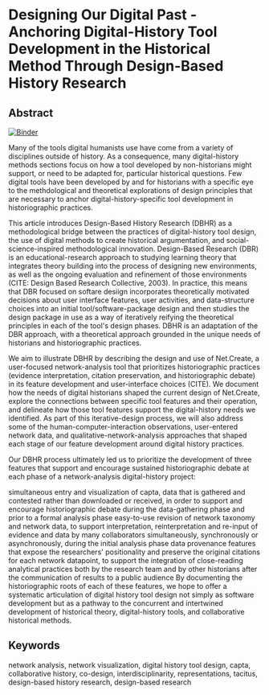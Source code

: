 # Designing Our Digital Past - Anchoring Digital-History Tool Development in the Historical Method Through Design-Based History Research

## Abstract

[![Binder](https://mybinder.org/badge_logo.svg)](https://mybinder.org/v2/gh/jdh-observer/BGU3PDv9p7pC/main?filepath=article.ipynb)

Many of the tools digital humanists use have come from a variety of disciplines outside of history. As a consequence, many digital-history methods sections focus on how a tool developed by non-historians might support, or need to be adapted for, particular historical questions. Few digital tools have been developed by and for historians with a specific eye to the methdological and theoretical explorations of design principles that are necessary to anchor digital-history-specific tool development in historiographic practices.

This article introduces Design-Based History Research (DBHR) as a methodological bridge between the practices of digital-history tool design, the use of digital methods to create historical argumentation, and social-science-inspired methodological innovation. Design-Based Research (DBR) is an educational-research approach to studying learning theory that integrates theory building into the process of designing new environments, as well as the ongoing evaluation and refinement of those environments (CITE: Design Based Research Collective, 2003). In practice, this means that DBR focused on softare desiign incorporates theoretically motivated decisions about user interface features, user activities, and data-structure choices into an initial tool/software-package design and then studies the design package in use as a way of iteratively reifying the theoretical principles in each of the tool's design phases. DBHR is an adaptation of the DBR approach, with a theoretical approach grounded in the unique needs of historians and historiographic practices.

We aim to illustrate DBHR by describing the design and use of Net.Create, a user-focused network-analysis tool that prioritizes historiographic practices (evidence interpretation, citation preservation, and historiographic debate) in its feature development and user-interface choices (CITE). We document how the needs of digital historians shaped the current design of Net.Create, explore the connections between specific tool features and their operation, and delineate how those tool features support the digital-history needs we identified. As part of this iterative-design process, we will also address some of the human-computer-interaction observations, user-entered network data, and qualitative-network-analysis approaches that shaped each stage of our feature development around digital history practices.

Our DBHR process ultimately led us to prioritize the development of three features that support and encourage sustained historiographic debate at each phase of a network-analysis digital-history project:

simultaneous entry and visualization of capta, data that is gathered and contested rather than downloaded or received, in order to support and encourage historiographic debate during the data-gathering phase and prior to a formal analysis phase
easy-to-use revision of network taxonomy and network data, to support interpretation, reinterpretation and re-input of evidence and data by many collaborators simultaneously, synchronously or asynchronously, during the initial analysis phase
data provenance features that expose the researchers' positionality and preserve the original citations for each network datapoint, to support the integration of close-reading analytical practices both by the research team and by other historians after the communication of results to a public audience
By documenting the historiographic roots of each of these features, we hope to offer a systematic articulation of digital history tool design not simply as software development but as a pathway to the concurrent and intertwined development of historical theory, digital-history tools, and collaborative historical methods.

## Keywords

network analysis, network visualization, digital history tool design, capta, collaborative history, co-design, interdisciplinarity, representations, tacitus, design-based history research, design-based research
